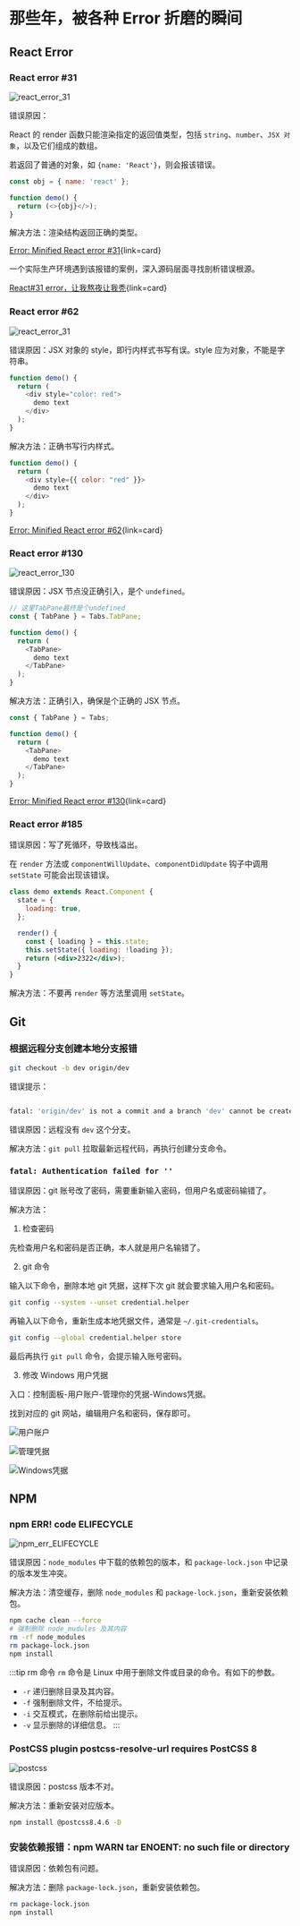 # 那些年，被各种 Error 折磨的瞬间

## React Error

### React error #31

![react_error_31](./images/errors/react_error_31.png)

错误原因：

React 的 render 函数只能渲染指定的返回值类型，包括 `string`、`number`、`JSX 对象`，以及它们组成的数组。

若返回了普通的对象，如 `{name: 'React'}`，则会报该错误。

```js
const obj = { name: 'react' };

function demo() {
  return (<>{obj}</>);
}
```

解决方法：渲染结构返回正确的类型。

[Error: Minified React error #31](https://legacy.reactjs.org/docs/error-decoder.html/?invariant=31&args%5B%5D=object%20with%20keys%20%7Btitle%7D&args%5B%5D=){link=card}

一个实际生产环境遇到该报错的案例，深入源码层面寻找剖析错误根源。

[React#31 error，让我熬夜让我秃](https://zhuanlan.zhihu.com/p/367874784){link=card}

### React error #62

![react_error_31](./images/errors/react_error_62.png)

错误原因：JSX 对象的 style，即行内样式书写有误。style 应为对象，不能是字符串。

```js
function demo() {
  return (
    <div style="color: red">
      demo text
    </div>
  );
}
```

解决方法：正确书写行内样式。

```js
function demo() {
  return (
    <div style={{ color: "red" }}>
      demo text
    </div>
  );
}
```

[Error: Minified React error #62](https://legacy.reactjs.org/docs/error-decoder.html/?invariant=62){link=card}

### React error #130

![react_error_130](./images/errors/react_error_130.png)

错误原因：JSX 节点没正确引入，是个 `undefined`。

```js
// 这里TabPane最终是个undefined
const { TabPane } = Tabs.TabPane;

function demo() {
  return (
    <TabPane>
      demo text
    </TabPane>
  );
}
```

解决方法：正确引入，确保是个正确的 JSX 节点。

```js
const { TabPane } = Tabs;

function demo() {
  return (
    <TabPane>
      demo text
    </TabPane>
  );
}
```

[Error: Minified React error #130](https://legacy.reactjs.org/docs/error-decoder.html/?invariant=130&args%5B%5D=undefined&args%5B%5D=){link=card}

### React error #185

错误原因：写了死循环，导致栈溢出。

在 `render` 方法或 `componentWillUpdate`、`componentDidUpdate` 钩子中调用 `setState` 可能会出现该错误。

```jsx
class demo extends React.Component {
  state = {
    loading: true,
  };

  render() {
    const { loading } = this.state;
    this.setState({ loading: !loading });
    return (<div>2322</div>);
  }
}
```

解决方法：不要再 `render` 等方法里调用 `setState`。

## Git

### 根据远程分支创建本地分支报错

```bash
git checkout -b dev origin/dev
```

错误提示：
```bash

fatal: 'origin/dev' is not a commit and a branch 'dev' cannot be created from it
```
错误原因：远程没有 `dev` 这个分支。

解决方法：`git pull` 拉取最新远程代码，再执行创建分支命令。

### `fatal: Authentication failed for ''`

错误原因：git 账号改了密码，需要重新输入密码，但用户名或密码输错了。

解决方法：

1. 检查密码

先检查用户名和密码是否正确，本人就是用户名输错了。

2. git 命令

输入以下命令，删除本地 git 凭据，这样下次 git 就会要求输入用户名和密码。

```bash
git config --system --unset credential.helper
```

再输入以下命令，重新生成本地凭据文件，通常是 `~/.git-credentials`。

```bash
git config --global credential.helper store
```

最后再执行 `git pull` 命令，会提示输入账号密码。

3. 修改 Windows 用户凭据

入口：控制面板-用户账户-管理你的凭据-Windows凭据。

找到对应的 git 网站，编辑用户名和密码，保存即可。

![用户账户](./images/errors/user_account.png)

![管理凭据](./images/errors/manage_credentials.png)

![Windows凭据](./images/errors/windows_credentials.png)

## NPM

### npm ERR! code ELIFECYCLE

![npm_err_ELIFECYCLE](./images/errors/npm_err_ELIFECYCLE.png)

错误原因：`node_modules` 中下载的依赖包的版本，和 `package-lock.json` 中记录的版本发生冲突。

解决方法：清空缓存，删除 `node_modules` 和 `package-lock.json`，重新安装依赖包。

```bash
npm cache clean --force
# 强制删除 node_mudules 及其内容
rm -rf node_modules
rm package-lock.json
npm install
```

:::tip rm 命令
`rm` 命令是 Linux 中用于删除文件或目录的命令。有如下的参数。
- `-r` 递归删除目录及其内容。
- `-f` 强制删除文件，不给提示。
- `-i` 交互模式，在删除前给出提示。
- `-v` 显示删除的详细信息。
:::

### PostCSS plugin postcss-resolve-url requires PostCSS 8

![postcss](./images/errors/postcss.png)

错误原因：postcss 版本不对。

解决方法：重新安装对应版本。

```bash
npm install @postcss8.4.6 -D
```

### 安装依赖报错：npm WARN tar ENOENT: no such file or directory 

错误原因：依赖包有问题。

解决方法：删除 `package-lock.json`，重新安装依赖包。

```bash
rm package-lock.json
npm install
``````
